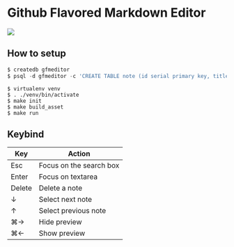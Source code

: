 # Github Flavored Markdown Editor

![](http://i.gyazo.com/20e46477743b9afdb4c38da69329d498.png)


## How to setup

```sql
$ createdb gfmeditor
$ psql -d gfmeditor -c 'CREATE TABLE note (id serial primary key, title text not null, raw text not null);'
```

```
$ virtualenv venv
$ . ./venv/bin/activate
$ make init
$ make build_asset
$ make run
```

## Keybind

|Key|Action|
|---|---|
|Esc|Focus on the search box|
|Enter|Focus on textarea|
|Delete|Delete a note|
|↓|Select next note|
|↑|Select previous note|
|⌘→|Hide preview|
|⌘←|Show preview|
